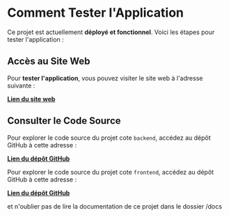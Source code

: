 # Comment Tester l'Application

Ce projet est actuellement **déployé et fonctionnel**. Voici les étapes pour tester l'application :

## Accès au Site Web
Pour **tester l'application**, vous pouvez visiter le site web à l'adresse suivante :

**[Lien du site web](https://control-system-software-frontend-v816-5ewq8fqkw.vercel.app/)**

## Consulter le Code Source
Pour explorer le code source du projet cote `backend`, accédez au dépôt GitHub à cette adresse :

**[Lien du dépôt GitHub](https://github.com/wadoud1234/control_system_software_backend/tree/main)**

Pour explorer le code source du projet cote `frontend`, accédez au dépôt GitHub à cette adresse :

**[Lien du dépôt GitHub](https://github.com/wadoud1234/control_system_software_backend/tree/main)**

et n'oublier pas de lire la documentation de ce projet dans le dossier /docs
